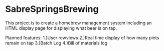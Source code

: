 # SabreSpringsBrewing
This project is to create a homebrew management system including an HTML display page for displaying what beer is on tap.

Planned features:
1.)User rewviews
2.)Real time display of how many pints remain on tap
3.)Batch Log
4.)Bill of materials log
